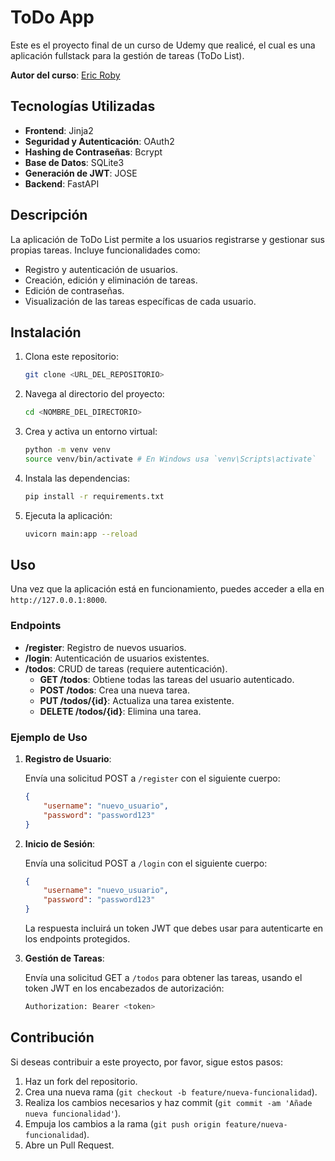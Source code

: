 # ToDo App

Este es el proyecto final de un curso de Udemy que realicé, el cual es una aplicación fullstack para la gestión de tareas (ToDo List).

**Autor del curso**: [Eric Roby](https://www.udemy.com/course/fastapi-the-complete-course/)

## Tecnologías Utilizadas

- **Frontend**: Jinja2
- **Seguridad y Autenticación**: OAuth2
- **Hashing de Contraseñas**: Bcrypt
- **Base de Datos**: SQLite3
- **Generación de JWT**: JOSE
- **Backend**: FastAPI

## Descripción

La aplicación de ToDo List permite a los usuarios registrarse y gestionar sus propias tareas. Incluye funcionalidades como:

- Registro y autenticación de usuarios.
- Creación, edición y eliminación de tareas.
- Edición de contraseñas.
- Visualización de las tareas específicas de cada usuario.

## Instalación

1. Clona este repositorio:
    ```sh
    git clone <URL_DEL_REPOSITORIO>
    ```
2. Navega al directorio del proyecto:
    ```sh
    cd <NOMBRE_DEL_DIRECTORIO>
    ```
3. Crea y activa un entorno virtual:
    ```sh
    python -m venv venv
    source venv/bin/activate # En Windows usa `venv\Scripts\activate`
    ```
4. Instala las dependencias:
    ```sh
    pip install -r requirements.txt
    ```
5. Ejecuta la aplicación:
    ```sh
    uvicorn main:app --reload
    ```

## Uso

Una vez que la aplicación está en funcionamiento, puedes acceder a ella en `http://127.0.0.1:8000`.

### Endpoints

- **/register**: Registro de nuevos usuarios.
- **/login**: Autenticación de usuarios existentes.
- **/todos**: CRUD de tareas (requiere autenticación).
  - **GET /todos**: Obtiene todas las tareas del usuario autenticado.
  - **POST /todos**: Crea una nueva tarea.
  - **PUT /todos/{id}**: Actualiza una tarea existente.
  - **DELETE /todos/{id}**: Elimina una tarea.

### Ejemplo de Uso

1. **Registro de Usuario**:

    Envía una solicitud POST a `/register` con el siguiente cuerpo:
    ```json
    {
        "username": "nuevo_usuario",
        "password": "password123"
    }
    ```

2. **Inicio de Sesión**:

    Envía una solicitud POST a `/login` con el siguiente cuerpo:
    ```json
    {
        "username": "nuevo_usuario",
        "password": "password123"
    }
    ```

    La respuesta incluirá un token JWT que debes usar para autenticarte en los endpoints protegidos.

3. **Gestión de Tareas**:

    Envía una solicitud GET a `/todos` para obtener las tareas, usando el token JWT en los encabezados de autorización:
    ```sh
    Authorization: Bearer <token>
    ```

## Contribución

Si deseas contribuir a este proyecto, por favor, sigue estos pasos:

1. Haz un fork del repositorio.
2. Crea una nueva rama (`git checkout -b feature/nueva-funcionalidad`).
3. Realiza los cambios necesarios y haz commit (`git commit -am 'Añade nueva funcionalidad'`).
4. Empuja los cambios a la rama (`git push origin feature/nueva-funcionalidad`).
5. Abre un Pull Request.
